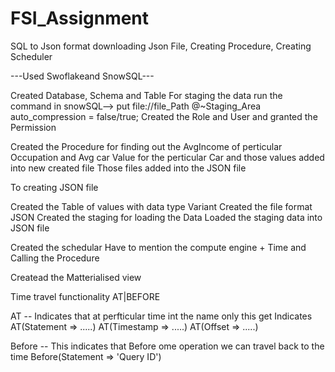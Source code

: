 # FSI_Assignment
SQL to Json format downloading Json File, Creating Procedure, Creating Scheduler

---Used Swoflakeand SnowSQL---

Created Database, Schema and Table 
For staging the data run the command in snowSQL--> put file://file_Path @~Staging_Area auto_compression = false/true;
Created the Role and User and granted the Permission

Created the Procedure for finding out the AvgIncome of perticular Occupation and Avg car Value for the perticular Car and those values added into new created file
Those files added into the JSON file

To creating JSON file

Created the Table of values with data type Variant
Created the file format JSON 
Created the staging for loading the Data
Loaded the staging data into JSON file

Created the schedular
Have to mention the compute engine + Time and Calling the Procedure

Createad the Matterialised view 

Time travel functionality
AT|BEFORE

AT -- Indicates that at perfticular time int the name only this get Indicates
AT(Statement => .....)
AT(Timestamp => .....)
AT(Offset => .....)


Before -- This indicates that Before ome operation we can travel back to the time
Before(Statement => 'Query ID')








